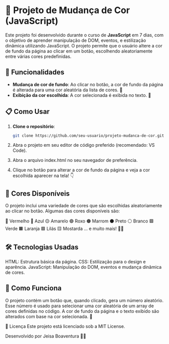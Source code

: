 # 🎨 Projeto de Mudança de Cor (JavaScript)

Este projeto foi desenvolvido durante o curso de **JavaScript** em 7 dias, com o objetivo de aprender manipulação de DOM, eventos, e estilização dinâmica utilizando JavaScript. O projeto permite que o usuário altere a cor de fundo da página ao clicar em um botão, escolhendo aleatoriamente entre várias cores predefinidas.

## 🚀 Funcionalidades

- **Mudança de cor de fundo**: Ao clicar no botão, a cor de fundo da página é alterada para uma cor aleatória da lista de cores. 🌈
- **Exibição da cor escolhida**: A cor selecionada é exibida no texto. 🎨

## 📋 Como Usar

1. **Clone o repositório**:
   ```bash
   git clone https://github.com/seu-usuario/projeto-mudanca-de-cor.git
   
2. Abra o projeto em seu editor de código preferido (recomendado: VS Code).

3. Abra o arquivo index.html no seu navegador de preferência.

4. Clique no botão para alterar a cor de fundo da página e veja a cor escolhida aparecer na tela! 👇

## 🌈 Cores Disponíveis
O projeto inclui uma variedade de cores que são escolhidas aleatoriamente ao clicar no botão. Algumas das cores disponíveis são:

🔴 Vermelho
🔵 Azul
🟡 Amarelo
🟣 Roxo
🟤 Marrom
⚫ Preto
⚪ Branco
🟩 Verde
🟧 Laranja
🟪 Lilás
🟨 Mostarda
... e muito mais! 🎨✨

## 🛠 Tecnologias Usadas
HTML: Estrutura básica da página.
CSS: Estilização para o design e aparência.
JavaScript: Manipulação do DOM, eventos e mudança dinâmica de cores.


## 🔄 Como Funciona
O projeto contém um botão que, quando clicado, gera um número aleatório.
Esse número é usado para selecionar uma cor aleatória de um array de cores definidas no código.
A cor de fundo da página e o texto exibido são alterados com base na cor selecionada. 🌈


📝 Licença
Este projeto está licenciado sob a MIT License.



Desenvolvido por Jeisa Boaventura 👩‍💻
